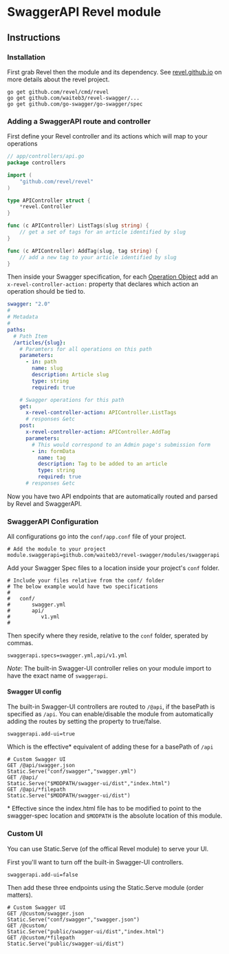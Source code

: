 # SwaggerAPI Revel module

## Instructions

### Installation

First grab Revel then the module and its dependency. See [revel.github.io](revel.github.io) on more details
about the revel project.
```
go get github.com/revel/cmd/revel
go get github.com/waiteb3/revel-swagger/...
go get github.com/go-swagger/go-swagger/spec
```

### Adding a SwaggerAPI route and controller

First define your Revel controller and its actions which will map to your operations
```go
// app/controllers/api.go
package controllers

import (
	"github.com/revel/revel"
)

type APIController struct {
	*revel.Controller
}

func (c APIController) ListTags(slug string) {
	// get a set of tags for an article identified by slug
}

func (c APIController) AddTag(slug, tag string) {
	// add a new tag to your article identified by slug
}
```

Then inside your Swagger specification, for each [Operation Object](http://swagger.io/specification/#operationObject)
add an `x-revel-controller-action:` property that declares which action an operation should be tied to.
```yml
swagger: "2.0"
#
# Metadata
#
paths:
  # Path Item
  /articles/{slug}:
    # Paramters for all operations on this path
    parameters:
      - in: path
        name: slug
        description: Article slug
        type: string
        required: true

    # Swagger operations for this path
    get:
      x-revel-controller-action: APIController.ListTags
      # responses &etc
    post:
      x-revel-controller-action: APIController.AddTag
      parameters:
        # This would correspond to an Admin page's submission form
        - in: formData
          name: tag
          description: Tag to be added to an article
          type: string
          required: true
      # responses &etc
```

Now you have two API endpoints that are automatically routed and parsed by Revel and SwaggerAPI.

### SwaggerAPI Configuration

All configurations go into the `conf/app.conf` file of your project.
```
# Add the module to your project
module.swaggerapi=github.com/waiteb3/revel-swagger/modules/swaggerapi
```

Add your Swagger Spec files to a location inside your project's `conf` folder.
```
# Include your files relative from the conf/ folder
# The below example would have two specifications
#
#   conf/
#       swagger.yml
#       api/
#          v1.yml
#
```

Then specify where they reside, relative to the `conf` folder, sperated by commas.
```
swaggerapi.specs=swagger.yml,api/v1.yml
```

*Note*: The built-in Swagger-UI controller relies on your module import to have the
exact name of `swaggerapi`.

#### Swagger UI config

The built-in Swagger-UI controllers are routed to `/@api`, if the basePath is specified as `/api`.
You can enable/disable the module from automatically adding the routes by setting the property to true/false.
```
swaggerapi.add-ui=true
```

Which is the effective\* equivalent of adding these for a basePath of `/api`
```
# Custom Swagger UI
GET /@api/swagger.json                       Static.Serve("conf/swagger","swagger.yml")
GET /@api/                                   Static.Serve("$MODPATH/swagger-ui/dist","index.html")
GET /@api/*filepath                          Static.Serve("$MODPATH/swagger-ui/dist")
```

\* Effective since the index.html file has to be modified to point to the swagger-spec location
and `$MODPATH` is the absolute location of this module.

### Custom UI

You can use Static.Serve (of the offical Revel module) to serve your UI.

First you'll want to turn off the built-in Swagger-UI controllers.
```
swaggerapi.add-ui=false
```

Then add these three endpoints using the Static.Serve module (order matters).
```
# Custom Swagger UI
GET /@custom/swagger.json                       Static.Serve("conf/swagger","swagger.json")
GET /@custom/                                   Static.Serve("public/swagger-ui/dist","index.html")
GET /@custom/*filepath                          Static.Serve("public/swagger-ui/dist")
```

